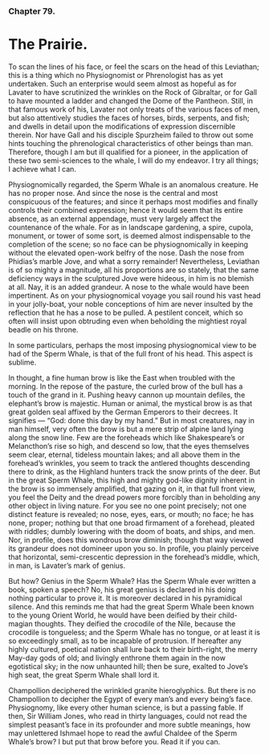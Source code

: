### Chapter 79. 
The Prairie.
============


To scan the lines of his face, or feel the scars on the head of this Leviathan;
this is a thing which no Physiognomist or Phrenologist has as yet undertaken.
Such an enterprise would seem almost as hopeful as for Lavater to have
scrutinized the wrinkles on the Rock of Gibraltar, or for Gall to have mounted
a ladder and changed the Dome of the Pantheon. Still, in that famous work
of his, Lavater not only treats of the various faces of men, but also
attentively studies the faces of horses, birds, serpents, and fish; and dwells
in detail upon the modifications of expression discernible therein. Nor have
Gall and his disciple Spurzheim failed to throw out some hints touching the
phrenological characteristics of other beings than man. Therefore, though I am
but ill qualified for a pioneer, in the application of these two semi-sciences
to the whale, I will do my endeavor. I try all things; I achieve what I can.

Physiognomically regarded, the Sperm Whale is an anomalous creature.  He has no
proper nose. And since the nose is the central and most conspicuous of the
features; and since it perhaps most modifies and finally controls their
combined expression; hence it would seem that its entire absence, as an
external appendage, must very largely affect the countenance of the whale. For
as in landscape gardening, a spire, cupola, monument, or tower of some sort, is
deemed almost indispensable to the completion of the scene; so no face can be
physiognomically in keeping without the elevated open-work belfry of the nose.
Dash the nose from Phidias’s marble Jove, and what a sorry remainder!
Nevertheless, Leviathan is of so mighty a magnitude, all his proportions are so
stately, that the same deficiency ways in the sculptured Jove were hideous, in
him is no blemish at all. Nay, it is an added grandeur. A nose to the whale
would have been impertinent. As on your physiognomical voyage you sail round
his vast head in your jolly-boat, your noble conceptions of him are never
insulted by the reflection that he has a nose to be pulled. A pestilent
conceit, which so often will insist upon obtruding even when beholding the
mightiest royal beadle on his throne.

In some particulars, perhaps the most imposing physiognomical view to be had of
the Sperm Whale, is that of the full front of his head. This aspect is sublime.

In thought, a fine human brow is like the East when troubled with the morning.
In the repose of the pasture, the curled brow of the bull has a touch of the
grand in it. Pushing heavy cannon up mountain defiles, the elephant’s brow is
majestic. Human or animal, the mystical brow is as that great golden seal
affixed by the German Emperors to their decrees.  It signifies — “God: done
this day by my hand.” But in most creatures, nay in man himself, very often the
brow is but a mere strip of alpine land lying along the snow line. Few are the
foreheads which like Shakespeare’s or Melancthon’s rise so high, and descend so
low, that the eyes themselves seem clear, eternal, tideless mountain lakes; and
all above them in the forehead’s wrinkles, you seem to track the antlered
thoughts descending there to drink, as the Highland hunters track the snow
prints of the deer. But in the great Sperm Whale, this high and mighty god-like
dignity inherent in the brow is so immensely amplified, that gazing on it, in
that full front view, you feel the Deity and the dread powers more forcibly
than in beholding any other object in living nature. For you see no one point
precisely; not one distinct feature is revealed; no nose, eyes, ears, or mouth;
no face; he has none, proper; nothing but that one broad firmament of a
forehead, pleated with riddles; dumbly lowering with the doom of boats, and
ships, and men.  Nor, in profile, does this wondrous brow diminish; though that
way viewed its grandeur does not domineer upon you so. In profile, you plainly
perceive that horizontal, semi-crescentic depression in the forehead’s middle,
which, in man, is Lavater’s mark of genius.

But how? Genius in the Sperm Whale? Has the Sperm Whale ever written a book,
spoken a speech? No, his great genius is declared in his doing nothing
particular to prove it. It is moreover declared in his pyramidical silence. And
this reminds me that had the great Sperm Whale been known to the young Orient
World, he would have been deified by their child-magian thoughts. They deified
the crocodile of the Nile, because the crocodile is tongueless; and the Sperm
Whale has no tongue, or at least it is so exceedingly small, as to be incapable
of protrusion. If hereafter any highly cultured, poetical nation shall lure
back to their birth-right, the merry May-day gods of old; and livingly enthrone
them again in the now egotistical sky; in the now unhaunted hill; then be sure,
exalted to Jove’s high seat, the great Sperm Whale shall lord it.

Champollion deciphered the wrinkled granite hieroglyphics. But there is no
Champollion to decipher the Egypt of every man’s and every being’s face.
Physiognomy, like every other human science, is but a passing fable. If then,
Sir William Jones, who read in thirty languages, could not read the simplest
peasant’s face in its profounder and more subtle meanings, how may unlettered
Ishmael hope to read the awful Chaldee of the Sperm Whale’s brow? I but put
that brow before you. Read it if you can.



